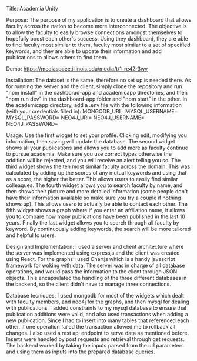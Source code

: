 Title: Academia Unity

Purpose: The purpose of my application is to create a dashboard that allows faculty across the nation to become more interconnected. The objective is to allow the faculty to easily browse connections amongst themselves to hopefully boost each other's success. Using they dashboard, they are able to find faculty most similar to them, faculty most similar to a set of specified keywords, and they are able to update their information and add publications to allows others to find them.

Demo: https://mediaspace.illinois.edu/media/t/1_re42r3wy


Installation: The dataset is the same, therefore no set up is needed there. As for running the server and the client, simply clone the repository and run "npm install" in the dashborad-app and academicapp directories, and then "npm run dev" in the dashboard-app folder and "npm start" in the other. In the academicapp directory, add a .env file with the following information (with your credentials filled in): 
    MONGODB_URI=
    MYSQL_USERNAME=
    MYSQL_PASSWORD=
    NEO4J_URI=
    NEO4J_USERNAME=
    NEO4J_PASSWORD=


Usage: Use the first widget to set your profile. Clicking edit, modifying you information, then saving will update the database. The second widget shows all your publications and allows you to add more as faculty continue to pursue academia. Make sure you use correct types otherwise the addition will be rejected, and you will receive an alert telling you so. The third widget shows the ten most similar faculty across the domain. This was calculated by adding up the scores of any mutual keywords and using that as a score, the higher the better. This allows users to easily find similar colleagues. The fourth widget allows you to search faculty by name, and then shows their picture and more detailed information (some people don't have their information available so make sure you try a couple if nothing shows up). This allows users to actually be able to contact each other. The fifth widget shows a graph where if you enter an affiliation name, it allows you to compare how many publications have been published in the last 10 years. Finally the last widget allows you to search through all faculty by keyword. By continuously adding keywords, the search will be more tailored and helpful to users. 

Design and Implementation: I used a server and client architecture where the server was implemented using expressjs and the client was created using React. For the graphs I used Chartjs which is a handy javascript framework for woking with data. The server was in charge of all database operations, and would pass the information to the client through JSON objects. This encapsulated the handling of the three different databases in the backend, so the client didn't have to manage three connections. 

Database tecniques: I used mongodb for most of the widgets which dealt with faculty members, and neo4j for the graphs, and then mysql for dealing with publications. I added constraints to my mysql database to ensure that publication additions were valid, and also used transactions when adding a new publication. Since I had to insert into many tables that referenced each other, if one operation failed the transaction allowed me to rollback all changes. I also used a rest api endpoint to serve data as mentioned before. Inserts were handled by post requests and retrieval through get requests. The backend worked by taking the inputs parsed from the url parameters and using them as inputs into the prepared database queries.
